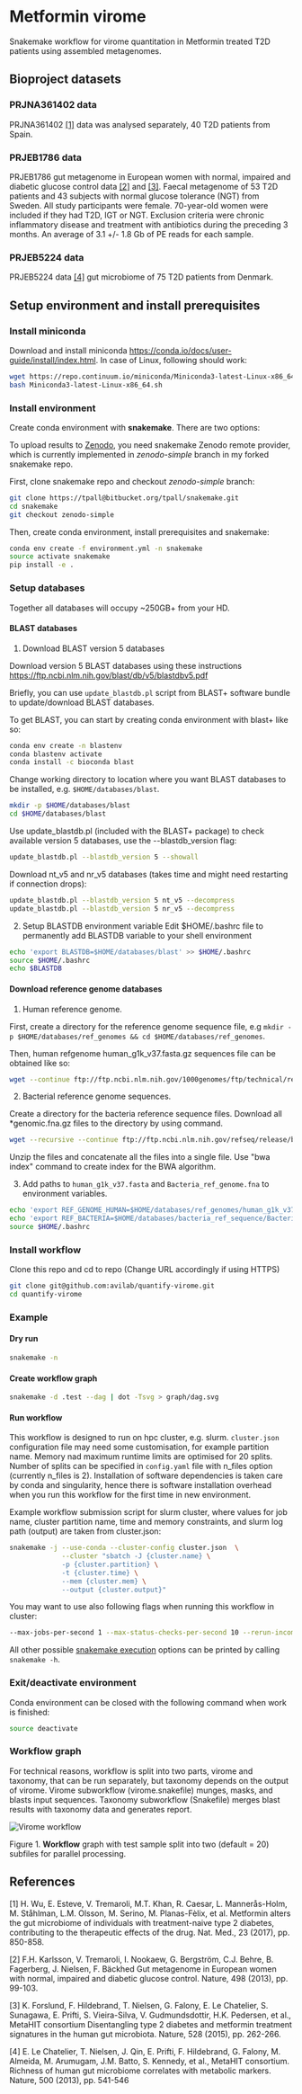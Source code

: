 # Metformin virome

Snakemake workflow for virome quantitation in Metformin treated T2D patients using assembled metagenomes.

## Bioproject datasets

### PRJNA361402 data

PRJNA361402 [[1]](#1) data was analysed separately, 40 T2D patients from Spain.

### PRJEB1786 data

PRJEB1786 gut metagenome in European women with normal, impaired and diabetic glucose control data [[2]](#2) and [[3]](#3). Faecal metagenome of 53 T2D patients and 43 subjects with normal glucose tolerance (NGT) from Sweden. All study participants were female. 70-year-old women were included if they had T2D, IGT or NGT. Exclusion criteria were chronic inflammatory disease and treatment with antibiotics during the preceding 3 months. An average of 3.1 +/- 1.8 Gb of PE reads for each sample.

### PRJEB5224 data

PRJEB5224 data [[4]](#4) gut microbiome of 75 T2D patients from Denmark.

## Setup environment and install prerequisites

### Install miniconda

Download and install miniconda <https://conda.io/docs/user-guide/install/index.html>.
In case of Linux, following should work:

```bash
wget https://repo.continuum.io/miniconda/Miniconda3-latest-Linux-x86_64.sh
bash Miniconda3-latest-Linux-x86_64.sh
```

### Install environment

Create conda environment with **snakemake**.
There are two options:

To upload results to [Zenodo](zenodo.org), you need snakemake Zenodo remote provider, which is currently implemented in *zenodo-simple* branch in my forked snakemake repo.

First, clone snakemake repo and checkout *zenodo-simple* branch:

```bash
git clone https://tpall@bitbucket.org/tpall/snakemake.git
cd snakemake
git checkout zenodo-simple
```

Then, create conda environment, install prerequisites and snakemake:

```bash
conda env create -f environment.yml -n snakemake
source activate snakemake
pip install -e .
```

### Setup databases

Together all databases will occupy ~250GB+ from your HD.

#### BLAST databases

1. Download BLAST version 5 databases

Download version 5 BLAST databases using these instructions <https://ftp.ncbi.nlm.nih.gov/blast/db/v5/blastdbv5.pdf>

Briefly, you can use `update_blastdb.pl` script from BLAST+ software bundle to update/download BLAST databases.

To get BLAST, you can start by creating conda environment with blast+ like so:

```bash
conda env create -n blastenv
conda blastenv activate
conda install -c bioconda blast
```

Change working directory to location where you want BLAST databases to be installed, e.g. `$HOME/databases/blast`.

```bash
mkdir -p $HOME/databases/blast
cd $HOME/databases/blast
```

Use update_blastdb.pl (included with the BLAST+ package) to check available version 5 databases, use the --blastdb_version flag:

```bash
update_blastdb.pl --blastdb_version 5 --showall
```

Download nt_v5 and nr_v5 databases (takes time and might need restarting if connection drops):

```bash
update_blastdb.pl --blastdb_version 5 nt_v5 --decompress
update_blastdb.pl --blastdb_version 5 nr_v5 --decompress
```

2. Setup BLASTDB environment variable
Edit $HOME/.bashrc file to permanently add BLASTDB variable to your shell environment

```bash
echo 'export BLASTDB=$HOME/databases/blast' >> $HOME/.bashrc
source $HOME/.bashrc
echo $BLASTDB
```

#### Download reference genome databases

1. Human reference genome.

First, create a directory for the reference genome sequence file, e.g `mkdir -p $HOME/databases/ref_genomes && cd $HOME/databases/ref_genomes`.

Then, human refgenome human_g1k_v37.fasta.gz sequences file can be obtained like so:

```bash
wget --continue ftp://ftp.ncbi.nlm.nih.gov/1000genomes/ftp/technical/reference/human_g1k_v37.fasta.gz
```

2. Bacterial reference genome sequences.

Create a directory for the bacteria reference sequence files.
Download all *genomic.fna.gz files to the directory by using command.

```bash
wget --recursive --continue ftp://ftp.ncbi.nlm.nih.gov/refseq/release/bacteria/*genomic.fna.gz
```

Unzip the files and concatenate all the files into a single file.
Use "bwa index" command to create index for the BWA algorithm.

3. Add paths to `human_g1k_v37.fasta` and `Bacteria_ref_genome.fna` to environment variables.

```bash
echo 'export REF_GENOME_HUMAN=$HOME/databases/ref_genomes/human_g1k_v37.fasta' >> $HOME/.bashrc
echo 'export REF_BACTERIA=$HOME/databases/bacteria_ref_sequence/Bacteria_ref_genome.fna' >> $HOME/.bashrc
source $HOME/.bashrc
```

### Install workflow

Clone this repo and cd to repo
(Change URL accordingly if using HTTPS)

```bash
git clone git@github.com:avilab/quantify-virome.git
cd quantify-virome
```

### Example

#### Dry run

```bash
snakemake -n
```

#### Create workflow graph

```bash
snakemake -d .test --dag | dot -Tsvg > graph/dag.svg
```

#### Run workflow

This workflow is designed to run on hpc cluster, e.g. slurm. `cluster.json` configuration file may need some customisation, for example partition name. Memory nad maximum runtime limits are optimised for 20 splits. Number of splits can be specified in `config.yaml` file with n_files option (currently n_files is 2). Installation of software dependencies is taken care by conda and singularity, hence there is software installation overhead when you run this workflow for the first time in new environment.

Example workflow submission script for slurm cluster, where values for job name, cluster partition name, time and memory constraints, and slurm log path (output) are taken from cluster.json:

```bash
snakemake -j --use-conda --cluster-config cluster.json  \
             --cluster "sbatch -J {cluster.name} \
             -p {cluster.partition} \
             -t {cluster.time} \
             --mem {cluster.mem} \
             --output {cluster.output}"
```

You may want to use also following flags when running this workflow in cluster:

```bash
--max-jobs-per-second 1 --max-status-checks-per-second 10 --rerun-incomplete --keep-going
```

All other possible [snakemake execution](https://snakemake.readthedocs.io/en/stable/executable.html) options can be printed by calling `snakemake -h`.

### Exit/deactivate environment

Conda environment can be closed with the following command when work is finished:

```bash
source deactivate
```

### Workflow graph

For technical reasons, workflow is split into two parts, virome and taxonomy, that can be run separately, but taxonomy depends on the output of virome. Virome subworkflow (virome.snakefile) munges, masks, and blasts input sequences. Taxonomy subworkflow (Snakefile) merges blast results with taxonomy data and generates report.

![Virome workflow](graph/dag.svg)

Figure 1. **Workflow** graph with test sample split into two (default = 20) subfiles for parallel processing.

## References

<a id="1">[1]</a> H. Wu, E. Esteve, V. Tremaroli, M.T. Khan, R. Caesar, L. Mannerås-Holm, M. Ståhlman, L.M. Olsson, M. Serino, M. Planas-Fèlix, et al. Metformin alters the gut microbiome of individuals with treatment-naive type 2 diabetes, contributing to the therapeutic effects of the drug. Nat. Med., 23 (2017), pp. 850-858.

<a id="2">[2]</a> F.H. Karlsson, V. Tremaroli, I. Nookaew, G. Bergström, C.J. Behre, B. Fagerberg, J. Nielsen, F. Bäckhed Gut metagenome in European women with normal, impaired and diabetic glucose control. Nature, 498 (2013), pp. 99-103.

<a id="3">[3]</a> K. Forslund, F. Hildebrand, T. Nielsen, G. Falony, E. Le Chatelier, S. Sunagawa, E. Prifti, S. Vieira-Silva, V. Gudmundsdottir, H.K. Pedersen, et al., MetaHIT consortium Disentangling type 2 diabetes and metformin treatment signatures in the human gut microbiota. Nature, 528 (2015), pp. 262-266.

<a id="4">[4]</a> E. Le Chatelier, T. Nielsen, J. Qin, E. Prifti, F. Hildebrand, G. Falony, M. Almeida, M. Arumugam, J.M. Batto, S. Kennedy, et al., MetaHIT consortium. Richness of human gut microbiome correlates with metabolic markers. Nature, 500 (2013), pp. 541-546
